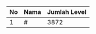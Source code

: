 | No | Nama            | Jumlah Level |
|----|-----------------|--------------|
| 1  | #    |    3872        |
